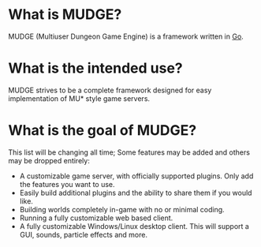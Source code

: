 # What is MUDGE?
MUDGE (Multiuser Dungeon Game Engine) is a framework written in [Go](https://go.dev).

# What is the intended use?
MUDGE strives to be a complete framework designed for easy implementation of MU* style game servers.

# What is the goal of MUDGE?
This list will be changing all time; Some features may be added and others may be dropped entirely:
* A customizable game server, with officially supported plugins. Only add the features you want to use.
* Easily build additional plugins and the ability to share them if you would like.
* Building worlds completely in-game with no or minimal coding.
* Running a fully customizable web based client.
* A fully customizable Windows/Linux desktop client. This will support a GUI, sounds, particle effects and more.
